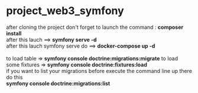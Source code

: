 # project_web3_symfony

after cloning the project don't forget to launch the command : **composer install**
<br>
after this lauch ==> **symfony serve -d**
<br>
after this lauch symfony serve do ==> **docker-compose up -d**
<br>
<br>
to load table => **symfony console doctrine:migrations:migrate**
to load some fixtures => **symfony console doctrine:fixtures:load**
<br>
if you want to list your migrations before execute the command line up there do this
<br>
**symfony console doctrine:migrations:list**
